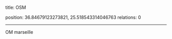 title: OSM

position: 36.84679123273821, 25.518543314046763
relations: 0

---













OM marseille